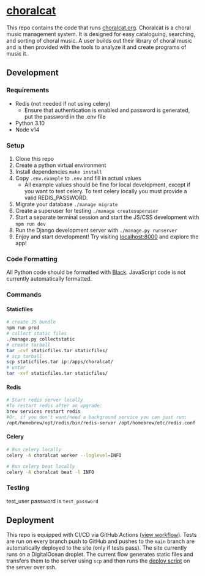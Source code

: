 # [choralcat](https://choralcat.org)

This repo contains the code that runs [choralcat.org](https://choralcat.org). 
Choralcat is a choral music management system. It is designed for easy
cataloguing, searching, and sorting of choral music. A user builds out their
library of choral music and is then provided with the tools to analyze it and
create programs of music it.

## Development

### Requirements

- Redis (not needed if not using celery)
  - Ensure that authentication is enabled and password is generated, put the password in the .env file
- Python 3.10
- Node v14

### Setup

1. Clone this repo
2. Create a python virtual environment
3. Install dependencies `make install`
4. Copy `.env.example` to `.env` and fill in actual values
   - All example values should be fine for local development, except if you want to test celery. To test celery locally you must provide a valid REDIS_PASSWORD.
5. Migrate your database `./manage migrate`
6. Create a superuser for testing `./manage createsuperuser`
7. Start a separate terminal session and start the JS/CSS development with `npm run dev`
8. Run the Django development server with `./manage.py runserver`
9. Enjoy and start development! Try visiting [localhost:8000](http://localhost:8000) and explore the app!

### Code Formatting

All Python code should be formatted with [Black](https://github.com/psf/black). 
JavaScript code is not currently automatically formatted.

### Commands

#### Staticfiles

```bash
# create JS bundle
npm run prod
# collect static files
./manage.py collectstatic
# create tarball
tar -cvf staticfiles.tar staticfiles/
# scp tarball
scp staticfiles.tar ip:/apps/choralcat/
# untar
tar -xvf staticfiles.tar staticfiles/
```

#### Redis

```bash
# Start redis server locally
#To restart redis after an upgrade:
brew services restart redis
#Or, if you don't want/need a background service you can just run:
/opt/homebrew/opt/redis/bin/redis-server /opt/homebrew/etc/redis.conf
```

#### Celery

```bash
# Run celery locally
celery -A choralcat worker --loglevel=INFO
```

```bash
# Run celery beat locally
celery -A choralcat beat -l INFO
```

### Testing

test_user password is `test_password`

## Deployment

This repo is equipped with CI/CD via GitHub Actions ([view workflow](./.github/workflows/choralcat-actions.yaml)). Tests are run on every
branch push to GitHub and pushes to the `main` branch are automatically deployed
to the site (only if tests pass). The site currently runs on a DigitalOcean droplet.
The current flow generates static files and transfers them to the server using `scp`
and then runs the [deploy script](./deploy.sh) on the server over ssh.

